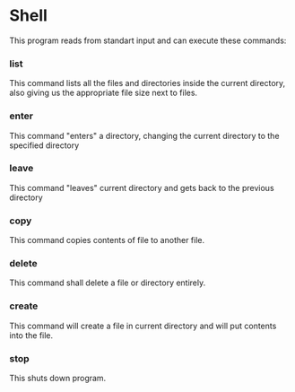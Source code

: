 # Shell

This program reads from standart input and can execute these commands:

### list

This command lists all the files and directories inside the current directory, also giving us the
appropriate file size next to files.

### enter <directory>

This command "enters" a directory, changing the current directory to the specified directory

### leave

This command "leaves" current directory and gets back to the previous directory

### copy <source> <destination>

This command copies contents of file to another file.

### delete <target>

This command shall delete a file or directory entirely.

### create <target> <contents>

This command will create a file in current directory and will put contents into the file.

### stop

This shuts down program.
